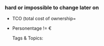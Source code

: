 ### hard or impossible to change later on

- TCO
(total cost of ownership=
- Personentage != €

   Tags & Topics:
   